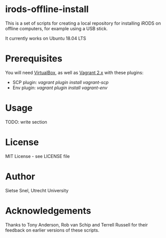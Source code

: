 # irods-offline-install

This is a set of scripts for creating a local repository for installing
iRODS on offline computers, for example using a USB stick.

It currently works on Ubuntu 18.04 LTS

# Prerequisites

You will need [VirtualBox](https://www.virtualbox.org/wiki/Downloads), as well as
[Vagrant 2.x](https://www.vagrantup.com/downloads.html) with these plugins:
- SCP plugin: _vagrant plugin install vagrant-scp_
- Env plugin: _vagrant plugin install vagrant-env_

# Usage

TODO: write section

# License

MIT License - see LICENSE file

# Author

Sietse Snel, Utrecht University

# Acknowledgements

Thanks to Tony Anderson, Rob van Schip and Terrell Russell for their feedback on earlier
versions of these scripts.
